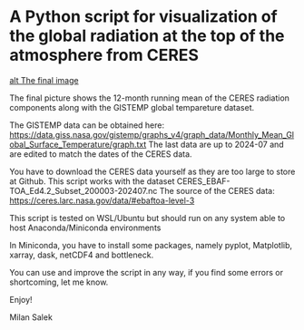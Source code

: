 # A Python script for visualization of the global radiation at the top of the atmosphere from CERES

[alt The final image](https://github.com/Milan007-sys/ceres_graphs/blob/main/CERES_radiation_fluxes_globe_ENG.png?raw=true)

The final picture shows the 12-month running mean of the CERES radiation components
along with the GISTEMP global tempareture dataset.

The GISTEMP data can be obtained here:
https://data.giss.nasa.gov/gistemp/graphs_v4/graph_data/Monthly_Mean_Global_Surface_Temperature/graph.txt
The last data are up to 2024-07 and are edited to match the dates of the CERES data. 

You have to download the CERES data yourself as they are too large to store at 
Github. This script works with the dataset CERES_EBAF-TOA_Ed4.2_Subset_200003-202407.nc
The source of the CERES data: 
https://ceres.larc.nasa.gov/data/#ebaftoa-level-3

This script is tested on WSL/Ubuntu but should run on any system able to host
Anaconda/Miniconda environments

In Miniconda, you have to install some packages, namely pyplot, Matplotlib, xarray, dask, netCDF4 and bottleneck. 

You can use and improve the script in any way, if you find some errors or shortcoming, let me know.

Enjoy!

Milan Salek 
